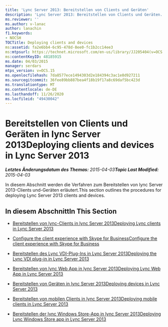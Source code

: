 ```yaml
---
title: 'Lync Server 2013: Bereitstellen von Clients und Geräten'
description: 'Lync Server 2013: Bereitstellen von Clients und Geräten.'
ms.reviewer: ''
ms.author: v-lanac
author: lanachin
f1.keywords:
- NOCSH
TOCTitle: Deploying clients and devices
ms:assetid: fa2e6bb4-6c95-478d-8ee0-fc1b2cc14ee3
ms:mtpsurl: https://technet.microsoft.com/en-us/library/JJ205404(v=OCS.15)
ms:contentKeyID: 48185915
ms.date: 04/03/2015
manager: serdars
mtps_version: v=OCS.15
ms.openlocfilehash: 7da8577ece1494303d2e184394c3ac1e0d927211
ms.sourcegitcommit: 36fee89bb887bea4f18b19f17a8c69daf5bc423d
ms.translationtype: MT
ms.contentlocale: de-DE
ms.lasthandoff: 11/26/2020
ms.locfileid: "49430042"
---
```

# <a name="deploying-clients-and-devices-in-lync-server-2013"></a><span data-ttu-id="aff18-103">Bereitstellen von Clients und Geräten in lync Server 2013</span><span class="sxs-lookup"><span data-stu-id="aff18-103">Deploying clients and devices in Lync Server 2013</span></span>

<div data-xmlns="http://www.w3.org/1999/xhtml">

<div class="topic" data-xmlns="http://www.w3.org/1999/xhtml" data-msxsl="urn:schemas-microsoft-com:xslt" data-cs="https://msdn.microsoft.com/">

<div data-asp="https://msdn2.microsoft.com/asp">



</div>

<div id="mainSection">

<div id="mainBody"><span data-ttu-id="aff18-104">

<span> </span></span><span class="sxs-lookup"><span data-stu-id="aff18-104">

<span> </span></span></span>

<span data-ttu-id="aff18-105">_**Letztes Änderungsdatum des Themas:** 2015-04-03_</span><span class="sxs-lookup"><span data-stu-id="aff18-105">_**Topic Last Modified:** 2015-04-03_</span></span>

<span data-ttu-id="aff18-106">In diesem Abschnitt werden die Verfahren zum Bereitstellen von lync Server 2013-Clients und-Geräten erläutert.</span><span class="sxs-lookup"><span data-stu-id="aff18-106">This section outlines the procedures for deploying Lync Server 2013 clients and devices.</span></span>

<div>

## <a name="in-this-section"></a><span data-ttu-id="aff18-107">In diesem Abschnitt</span><span class="sxs-lookup"><span data-stu-id="aff18-107">In This Section</span></span>

  - [<span data-ttu-id="aff18-108">Bereitstellen von lync-Clients in lync Server 2013</span><span class="sxs-lookup"><span data-stu-id="aff18-108">Deploying Lync clients in Lync Server 2013</span></span>](lync-server-2013-deploying-lync-clients.md)

  - [<span data-ttu-id="aff18-109">Configure the client experience with Skype for Business</span><span class="sxs-lookup"><span data-stu-id="aff18-109">Configure the client experience with Skype for Business</span></span>](configure-the-skype-for-business-client-in-lync-server-2013.md)

  - [<span data-ttu-id="aff18-110">Bereitstellen des Lync VDI-Plug-Ins in Lync Server 2013</span><span class="sxs-lookup"><span data-stu-id="aff18-110">Deploying the Lync VDI plug-in in Lync Server 2013</span></span>](lync-server-2013-deploying-the-lync-vdi-plug-in.md)

  - [<span data-ttu-id="aff18-111">Bereitstellen von lync Web App in lync Server 2013</span><span class="sxs-lookup"><span data-stu-id="aff18-111">Deploying Lync Web App in Lync Server 2013</span></span>](lync-server-2013-deploying-lync-web-app.md)

  - [<span data-ttu-id="aff18-112">Bereitstellen von Geräten in lync Server 2013</span><span class="sxs-lookup"><span data-stu-id="aff18-112">Deploying devices in Lync Server 2013</span></span>](lync-server-2013-deploying-devices.md)

  - [<span data-ttu-id="aff18-113">Bereitstellen von mobilen Clients in lync Server 2013</span><span class="sxs-lookup"><span data-stu-id="aff18-113">Deploying mobile clients in Lync Server 2013</span></span>](lync-server-2013-deploying-mobile-clients.md)

  - [<span data-ttu-id="aff18-114">Bereitstellen der lync Windows Store-App in lync Server 2013</span><span class="sxs-lookup"><span data-stu-id="aff18-114">Deploying Lync Windows Store app in Lync Server 2013</span></span>](lync-server-2013-deploying-lync-windows-store-app.md)

 <span data-ttu-id="aff18-115"></div>

</div>

<span> </span>

</div>

</div>

</span><span class="sxs-lookup"><span data-stu-id="aff18-115"></div>

</div>

<span> </span>

</div>

</div>

</span></span></div>

